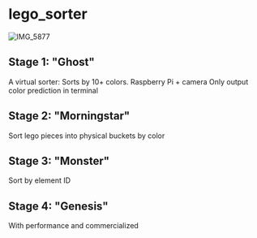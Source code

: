 # lego_sorter
![IMG_5877](https://github.com/user-attachments/assets/60e5e146-5baa-4914-ac63-f1e914abf575)

## Stage 1: "Ghost"
A virtual sorter: 
Sorts by 10+ colors.
Raspberry Pi + camera
Only output color prediction in terminal

## Stage 2: "Morningstar"
Sort lego pieces into physical buckets by color

## Stage 3: "Monster"
Sort by element ID

## Stage 4: "Genesis"
With performance and commercialized

